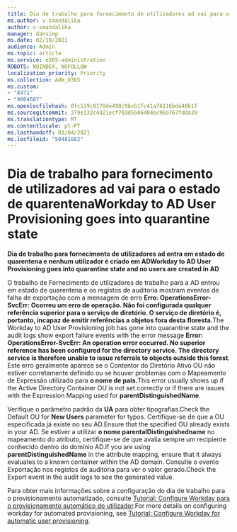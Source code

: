 ```yaml
---
title: Dia de trabalho para fornecimento de utilizadores ad vai para o estado de quarentena
ms.author: v-smandalika
author: v-smandalika
manager: dansimp
ms.date: 02/19/2021
audience: Admin
ms.topic: article
ms.service: o365-administration
ROBOTS: NOINDEX, NOFOLLOW
localization_priority: Priority
ms.collection: Adm_O365
ms.custom:
- "8471"
- "9004687"
ms.openlocfilehash: 0fc519c8170de498c9bcb1fc41a76116bda48b1f
ms.sourcegitcommit: 379e132c4d21ecf703d5506484ec96a767fdda39
ms.translationtype: MT
ms.contentlocale: pt-PT
ms.lasthandoff: 03/04/2021
ms.locfileid: "50481882"
---
```

# <a name="workday-to-ad-user-provisioning-goes-into-quarantine-state"></a><span data-ttu-id="daf97-102">Dia de trabalho para fornecimento de utilizadores ad vai para o estado de quarentena</span><span class="sxs-lookup"><span data-stu-id="daf97-102">Workday to AD User Provisioning goes into quarantine state</span></span>

<span data-ttu-id="daf97-103">**Dia de trabalho para fornecimento de utilizadores ad entra em estado de quarentena e nenhum utilizador é criado em AD**</span><span class="sxs-lookup"><span data-stu-id="daf97-103">**Workday to AD User Provisioning goes into quarantine state and no users are created in AD**</span></span>

<span data-ttu-id="daf97-104">O trabalho de Fornecimento de utilizadores de trabalho para a AD entrou em estado de quarentena e os registos de auditoria mostram eventos de falha de exportação com a mensagem de erro **Erro: OperationsError-SvcErr: Ocorreu um erro de operação. Não foi configurada qualquer referência superior para o serviço de diretório. O serviço de diretório é, portanto, incapaz de emitir referências a objetos fora desta floresta.**</span><span class="sxs-lookup"><span data-stu-id="daf97-104">The Workday to AD User Provisioning job has gone into quarantine state and the audit logs show export failure events with the error message **Error: OperationsError-SvcErr: An operation error occurred. No superior reference has been configured for the directory service. The directory service is therefore unable to issue referrals to objects outside this forest**.</span></span> <span data-ttu-id="daf97-105">Este erro geralmente aparece se o Contentor do Diretório Ativo OU não estiver corretamente definido ou se houver problemas com o Mapeamento de Expressão utilizado para **o nome de pais.**</span><span class="sxs-lookup"><span data-stu-id="daf97-105">This error usually shows up if the Active Directory Container OU is not set correctly or if there are issues with the Expression Mapping used for **parentDistinguishedName**.</span></span>

<span data-ttu-id="daf97-106">Verifique o parâmetro padrão da **UA** para obter tipografias.</span><span class="sxs-lookup"><span data-stu-id="daf97-106">Check the Default OU for **New Users** parameter for typos.</span></span> <span data-ttu-id="daf97-107">Certifique-se de que a OU especificada já existe no seu AD.</span><span class="sxs-lookup"><span data-stu-id="daf97-107">Ensure that the specified OU already exists in your AD.</span></span> <span data-ttu-id="daf97-108">Se estiver a utilizar **o nome parentalDistinguishedname** no mapeamento do atributo, certifique-se de que avalia sempre um recipiente conhecido dentro do domínio AD.</span><span class="sxs-lookup"><span data-stu-id="daf97-108">If you are using **parentDistinguishedName** in the attribute mapping, ensure that it always evaluates to a known container within the AD domain.</span></span> <span data-ttu-id="daf97-109">Consulte o evento Exportação nos registos de auditoria para ver o valor gerado.</span><span class="sxs-lookup"><span data-stu-id="daf97-109">Check the Export event in the audit logs to see the generated value.</span></span>

<span data-ttu-id="daf97-110">Para obter mais informações sobre a configuração do dia de trabalho para o provisionamento automatizado, consulte [Tutorial: Configure Workday para o provisionamento automático do utilizador](https://docs.microsoft.com/azure/active-directory/saas-apps/workday-inbound-tutorial).</span><span class="sxs-lookup"><span data-stu-id="daf97-110">For more details on configuring workday for automated provisioning, see [Tutorial: Configure Workday for automatic user provisioning](https://docs.microsoft.com/azure/active-directory/saas-apps/workday-inbound-tutorial).</span></span>

